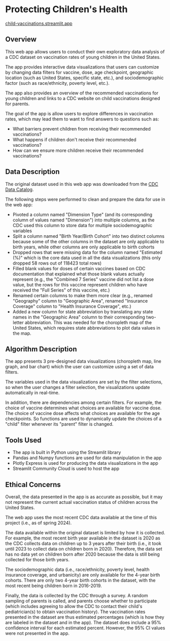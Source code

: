 # Protecting Children's Health

<a href="https://child-vaccinations.streamlit.app/" target="_blank">child-vaccinations.streamlit.app</a>

## Overview

This web app allows users to conduct their own exploratory data analysis of a CDC dataset on vaccination rates of young children in the United States.

The app provides interactive data visualizations that users can customize by changing data filters for vaccine, dose, age checkpoint, geographic location (such as United States, specific state, etc.), and sociodemographic factor (such as race/ethnicity, poverty level, etc.).

The app also provides an overview of the recommended vaccinations for young children and links to a CDC website on child vaccinations designed for parents.

The goal of the app is allow users to explore differences in vaccination rates, which may lead them to want to find answers to questions such as:

- What barriers prevent children from receiving their recommended vaccinations?
- What happens if children don't receive their recommended vaccinations?
- How can we ensure more children receive their recommended vaccinations?

## Data Description

The original dataset used in this web app was downloaded from the <a href="https://data.cdc.gov/Child-Vaccinations/Vaccination-Coverage-among-Young-Children-0-35-Mon/fhky-rtsk/about_data" target="_blank">CDC Data Catalog</a>. 

The following steps were performed to clean and prepare the data for use in the web app:

- Pivoted a column named "Dimension Type" (and its corresponding column of values named "Dimension") into multiple columns, as the CDC used this column to store data for multiple sociodemographic variables
- Split a column named "Birth Year/Birth Cohort" into two distinct columns because some of the other columns in the dataset are only applicable to birth years, while other columns are only applicable to birth cohorts
- Dropped rows that were missing data for the column named "Estimated (%)" which is the core data used in all the data visualizations (this only dropped 58 rows out of 118423 total rows)
- Filled blank values for doses of certain vaccines based on CDC documentation that explained what those blank values actually represent (e.g., the "Combined 7 Series" vaccine did not list a dose value, but the rows for this vaccine represent children who have received the "Full Series" of this vaccine, etc.)
- Renamed certain columns to make them more clear (e.g., renamed "Geography" column to "Geographic Area", renamed "Insurance Coverage" column to "Health Insurance Coverage", etc.)
- Added a new column for state abbreviation by translating any state names in the "Geographic Area" column to their corresponding two-letter abbreviation. This was needed for the choropleth map of the United States, which requires state abbreviations to plot data values in the map.

## Algorithm Description

The app presents 3 pre-designed data visualizations (choropleth map, line graph, and bar chart) which the user can customize using a set of data filters.

The variables used in the data visualizations are set by the filter selections, so when the user changes a filter selection, the visualizations update automatically in real-time.

In addition, there are dependencies among certain filters. For example, the choice of vaccine determines what choices are available for vaccine dose. The choice of vaccine dose affects what choices are available for the age checkpoints. So functions are used to dynamically update the choices of a "child" filter whenever its "parent" filter is changed.

## Tools Used

- The app is built in Python using the Streamlit library
- Pandas and Numpy functions are used for data manipulation in the app
- Plotly Express is used for producing the data visualizations in the app
- Streamlit Community Cloud is used to host the app

## Ethical Concerns

Overall, the data presented in the app is as accurate as possible, but it may not represent the current actual vaccination status of children across the United States.

The web app uses the most recent CDC data available at the time of this project (i.e., as of spring 2024).

The data available within the original dataset is limited by how it is collected. For example, the most recent birth year available in the dataset is 2020 as the CDC collects data on children up to 3 years after their birth (i.e., it took until 2023 to collect data on children born in 2020). Therefore, the data set has no data yet on children born after 2020 because the data is still being collected for those birth years.

The sociodemographic data (i.e., race/ethnicity, poverty level, health insurance coverage, and urbanicity) are only available for the 4-year birth cohorts. There are only two 4-year birth cohorts in the dataset, with the most recent being children born in 2016-2019.

Finally, the data is collected by the CDC through a survey. A random sampling of parents is called, and parents choose whether to participate (which includes agreeing to allow the CDC to contact their child's pediatrician(s) to obtain vaccination history). The vaccination rates presented in the dataset are thus estimated percentages (which is how they are labeled in the dataset and in the app). The dataset does include a 95% confidence interval for each estimated percent. However, the 95% CI values were not presented in the app.